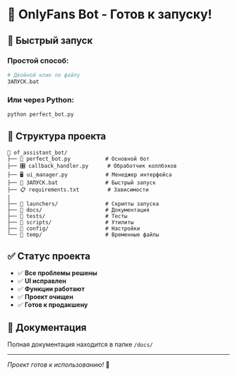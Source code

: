 # 🤖 OnlyFans Bot - Готов к запуску!

## 🚀 Быстрый запуск

### Простой способ:
```bash
# Двойной клик по файлу
ЗАПУСК.bat
```

### Или через Python:
```bash
python perfect_bot.py
```

## 📁 Структура проекта

```
📁 of_assistant_bot/
├── 🤖 perfect_bot.py           # Основной бот
├── 🎛️ callback_handler.py      # Обработчик коллбэков  
├── 🖥️ ui_manager.py            # Менеджер интерфейса
├── 🚀 ЗАПУСК.bat               # Быстрый запуск
├── 📋 requirements.txt         # Зависимости
│
├── 📁 launchers/               # Скрипты запуска
├── 📁 docs/                    # Документация
├── 📁 tests/                   # Тесты
├── 📁 scripts/                 # Утилиты
├── 📁 config/                  # Настройки
└── 📁 temp/                    # Временные файлы
```

## ✅ Статус проекта

- ✅ **Все проблемы решены**
- ✅ **UI исправлен**
- ✅ **Функции работают**
- ✅ **Проект очищен**
- ✅ **Готов к продакшену**

## 📖 Документация

Полная документация находится в папке `/docs/`

---
*Проект готов к использованию!* 🎉 